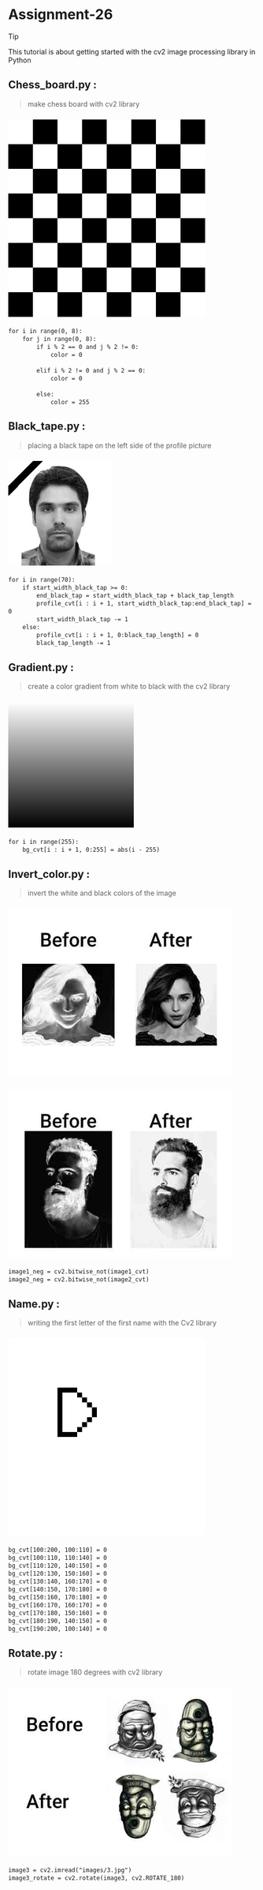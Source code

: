 # Assignment-26

> [!TIP]
> This tutorial is about getting started with the cv2 image processing library in Python

## Chess_board.py : 
> make chess board with cv2 library  
### ![Global time](./images/result.jpg)
```
for i in range(0, 8):
    for j in range(0, 8):
        if i % 2 == 0 and j % 2 != 0:
            color = 0

        elif i % 2 != 0 and j % 2 == 0:
            color = 0

        else:
            color = 255
```


## Black_tape.py : 
> placing a black tape on the left side of the profile picture
### ![Global time](./images/black_tape.jpg)
```
for i in range(70):
    if start_width_black_tap >= 0:
        end_black_tap = start_width_black_tap + black_tap_length
        profile_cvt[i : i + 1, start_width_black_tap:end_black_tap] = 0
        start_width_black_tap -= 1
    else:
        profile_cvt[i : i + 1, 0:black_tap_length] = 0
        black_tap_length -= 1
```


## Gradient.py : 
> create a color gradient from white to black with the cv2 library
### ![Global time](./images/gradient_image.jpg)
```
for i in range(255):
    bg_cvt[i : i + 1, 0:255] = abs(i - 255)
```


## Invert_color.py : 
> invert the white and black colors of the image
### ![Global time](./images/invert_pic.jpg)
### ![Global time](./images/invert_pic1.jpg)
```
image1_neg = cv2.bitwise_not(image1_cvt)
image2_neg = cv2.bitwise_not(image2_cvt)
```


## Name.py : 
> writing the first letter of the first name with the Cv2 library
### ![Global time](./images/name.jpg)
```
bg_cvt[100:200, 100:110] = 0
bg_cvt[100:110, 110:140] = 0
bg_cvt[110:120, 140:150] = 0
bg_cvt[120:130, 150:160] = 0
bg_cvt[130:140, 160:170] = 0
bg_cvt[140:150, 170:180] = 0
bg_cvt[150:160, 170:180] = 0
bg_cvt[160:170, 160:170] = 0
bg_cvt[170:180, 150:160] = 0
bg_cvt[180:190, 140:150] = 0
bg_cvt[190:200, 100:140] = 0
```


## Rotate.py : 
> rotate image 180 degrees with cv2 library
### ![Global time](./images/rotate_pic.jpg)
```
image3 = cv2.imread("images/3.jpg")
image3_rotate = cv2.rotate(image3, cv2.ROTATE_180)
```

